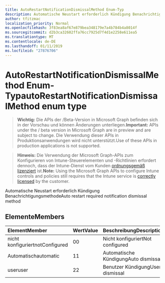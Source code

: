 ```yaml
---
title: AutoRestartNotificationDismissalMethod Enum-Typ
description: Automatische Neustart erforderlich Kündigung Benachrichtigungsmethode
author: tfitzmac
localization_priority: Normal
ms.openlocfilehash: 3f83ea8af67e879bea348179e7a4b784b4a8014f
ms.sourcegitcommit: d2b3ca32602ffa76cc7925d7f4d1e2258e611ea5
ms.translationtype: MT
ms.contentlocale: de-DE
ms.lasthandoff: 01/11/2019
ms.locfileid: "27876706"
---
```

# <a name="autorestartnotificationdismissalmethod-enum-type"></a><span data-ttu-id="7ca18-103">AutoRestartNotificationDismissalMethod Enum-Typ</span><span class="sxs-lookup"><span data-stu-id="7ca18-103">autoRestartNotificationDismissalMethod enum type</span></span>

> <span data-ttu-id="7ca18-104">**Wichtig:** Die APIs der /Beta-Version in Microsoft Graph befinden sich in der Vorschau und können Änderungen unterliegen.</span><span class="sxs-lookup"><span data-stu-id="7ca18-104">**Important:** APIs under the / beta version in Microsoft Graph are in preview and are subject to change.</span></span> <span data-ttu-id="7ca18-105">Die Verwendung dieser APIs in Produktionsanwendungen wird nicht unterstützt.</span><span class="sxs-lookup"><span data-stu-id="7ca18-105">Use of these APIs in production applications is not supported.</span></span>

> <span data-ttu-id="7ca18-106">**Hinweis:** Die Verwendung der Microsoft Graph-APIs zum Konfigurieren von Intune-Steuerelementen und -Richtlinien erfordert dennoch, dass der Intune-Dienst vom Kunden [ordnungsgemäß lizenziert](https://go.microsoft.com/fwlink/?linkid=839381) ist.</span><span class="sxs-lookup"><span data-stu-id="7ca18-106">**Note:** Using the Microsoft Graph APIs to configure Intune controls and policies still requires that the Intune service is [correctly licensed](https://go.microsoft.com/fwlink/?linkid=839381) by the customer.</span></span>

<span data-ttu-id="7ca18-107">Automatische Neustart erforderlich Kündigung Benachrichtigungsmethode</span><span class="sxs-lookup"><span data-stu-id="7ca18-107">Auto restart required notification dismissal method</span></span>
## <a name="members"></a><span data-ttu-id="7ca18-108">Elemente</span><span class="sxs-lookup"><span data-stu-id="7ca18-108">Members</span></span>
|<span data-ttu-id="7ca18-109">Element</span><span class="sxs-lookup"><span data-stu-id="7ca18-109">Member</span></span>|<span data-ttu-id="7ca18-110">Wert</span><span class="sxs-lookup"><span data-stu-id="7ca18-110">Value</span></span>|<span data-ttu-id="7ca18-111">Beschreibung</span><span class="sxs-lookup"><span data-stu-id="7ca18-111">Description</span></span>|
|:---|:---|:---|
|<span data-ttu-id="7ca18-112">nicht konfiguriert</span><span class="sxs-lookup"><span data-stu-id="7ca18-112">notConfigured</span></span>|<span data-ttu-id="7ca18-113">0</span><span class="sxs-lookup"><span data-stu-id="7ca18-113">0</span></span>|<span data-ttu-id="7ca18-114">Nicht konfiguriert</span><span class="sxs-lookup"><span data-stu-id="7ca18-114">Not configured</span></span>|
|<span data-ttu-id="7ca18-115">Automatisch</span><span class="sxs-lookup"><span data-stu-id="7ca18-115">automatic</span></span>|<span data-ttu-id="7ca18-116">1</span><span class="sxs-lookup"><span data-stu-id="7ca18-116">1</span></span>|<span data-ttu-id="7ca18-117">Automatische Kündigung</span><span class="sxs-lookup"><span data-stu-id="7ca18-117">Auto dismissal</span></span>|
|<span data-ttu-id="7ca18-118">user</span><span class="sxs-lookup"><span data-stu-id="7ca18-118">user</span></span>|<span data-ttu-id="7ca18-119">2</span><span class="sxs-lookup"><span data-stu-id="7ca18-119">2</span></span>|<span data-ttu-id="7ca18-120">Benutzer Kündigung</span><span class="sxs-lookup"><span data-stu-id="7ca18-120">User dismissal</span></span>|






